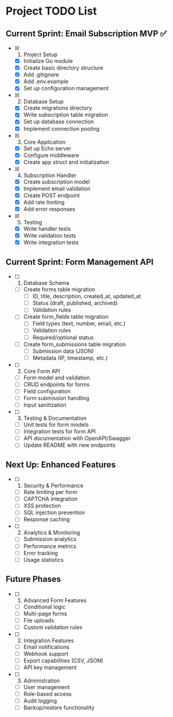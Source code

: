 # Project TODO List

## Current Sprint: Email Subscription MVP ✅
- [x] 1. Project Setup
  - [x] Initialize Go module
  - [x] Create basic directory structure
  - [x] Add .gitignore
  - [x] Add .env.example
  - [x] Set up configuration management

- [x] 2. Database Setup
  - [x] Create migrations directory
  - [x] Write subscription table migration
  - [x] Set up database connection
  - [x] Implement connection pooling

- [x] 3. Core Application
  - [x] Set up Echo server
  - [x] Configure middleware
  - [x] Create app struct and initialization

- [x] 4. Subscription Handler
  - [x] Create subscription model
  - [x] Implement email validation
  - [x] Create POST endpoint
  - [x] Add rate limiting
  - [x] Add error responses

- [x] 5. Testing
  - [x] Write handler tests
  - [x] Write validation tests
  - [x] Write integration tests

## Current Sprint: Form Management API
- [ ] 1. Database Schema
  - [ ] Create forms table migration
    - [ ] ID, title, description, created_at, updated_at
    - [ ] Status (draft, published, archived)
    - [ ] Validation rules
  - [ ] Create form_fields table migration
    - [ ] Field types (text, number, email, etc.)
    - [ ] Validation rules
    - [ ] Required/optional status
  - [ ] Create form_submissions table migration
    - [ ] Submission data (JSON)
    - [ ] Metadata (IP, timestamp, etc.)

- [ ] 2. Core Form API
  - [ ] Form model and validation
  - [ ] CRUD endpoints for forms
  - [ ] Field configuration
  - [ ] Form submission handling
  - [ ] Input sanitization

- [ ] 3. Testing & Documentation
  - [ ] Unit tests for form models
  - [ ] Integration tests for form API
  - [ ] API documentation with OpenAPI/Swagger
  - [ ] Update README with new endpoints

## Next Up: Enhanced Features
- [ ] 1. Security & Performance
  - [ ] Rate limiting per form
  - [ ] CAPTCHA integration
  - [ ] XSS protection
  - [ ] SQL injection prevention
  - [ ] Response caching

- [ ] 2. Analytics & Monitoring
  - [ ] Submission analytics
  - [ ] Performance metrics
  - [ ] Error tracking
  - [ ] Usage statistics

## Future Phases
- [ ] 1. Advanced Form Features
  - [ ] Conditional logic
  - [ ] Multi-page forms
  - [ ] File uploads
  - [ ] Custom validation rules

- [ ] 2. Integration Features
  - [ ] Email notifications
  - [ ] Webhook support
  - [ ] Export capabilities (CSV, JSON)
  - [ ] API key management

- [ ] 3. Administration
  - [ ] User management
  - [ ] Role-based access
  - [ ] Audit logging
  - [ ] Backup/restore functionality
